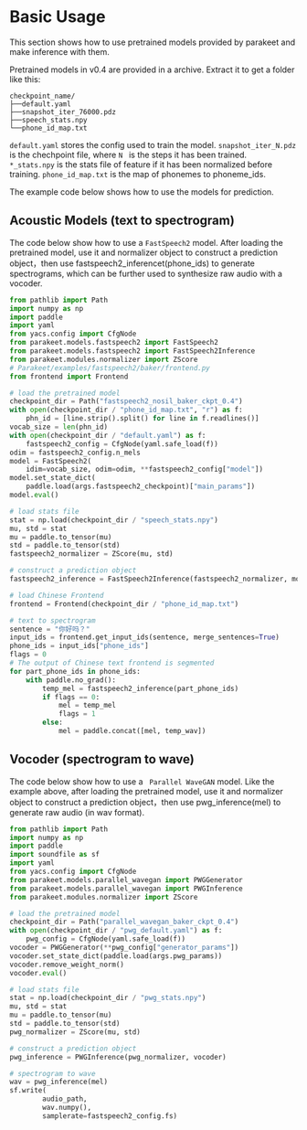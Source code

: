 # Basic Usage
This section shows how to use pretrained models provided by parakeet and make inference with them.

Pretrained models in v0.4 are provided in a archive. Extract it to get a folder like this:
```
checkpoint_name/
├──default.yaml
├──snapshot_iter_76000.pdz
├──speech_stats.npy
└──phone_id_map.txt
```
`default.yaml` stores the config used to train the model.
`snapshot_iter_N.pdz` is the chechpoint file, where `N ` is the steps it has been trained.  
`*_stats.npy` is the stats file of feature if  it has been normalized before training.
`phone_id_map.txt` is the map of  phonemes to phoneme_ids.

The example code below shows how to use the models for prediction.
## Acoustic Models (text to spectrogram)
The code below show how to use a `FastSpeech2` model.  After loading the pretrained model, use it and normalizer object to construct a prediction object，then use fastspeech2_inferencet(phone_ids) to generate spectrograms, which can be further used to synthesize raw audio with a vocoder.

```python
from pathlib import Path
import numpy as np
import paddle
import yaml
from yacs.config import CfgNode
from parakeet.models.fastspeech2 import FastSpeech2
from parakeet.models.fastspeech2 import FastSpeech2Inference
from parakeet.modules.normalizer import ZScore
# Parakeet/examples/fastspeech2/baker/frontend.py
from frontend import Frontend

# load the pretrained model
checkpoint_dir = Path("fastspeech2_nosil_baker_ckpt_0.4")
with open(checkpoint_dir / "phone_id_map.txt", "r") as f:
    phn_id = [line.strip().split() for line in f.readlines()]
vocab_size = len(phn_id)
with open(checkpoint_dir / "default.yaml") as f:
    fastspeech2_config = CfgNode(yaml.safe_load(f))
odim = fastspeech2_config.n_mels
model = FastSpeech2(
    idim=vocab_size, odim=odim, **fastspeech2_config["model"])
model.set_state_dict(
    paddle.load(args.fastspeech2_checkpoint)["main_params"])
model.eval()

# load stats file
stat = np.load(checkpoint_dir / "speech_stats.npy")
mu, std = stat
mu = paddle.to_tensor(mu)
std = paddle.to_tensor(std)
fastspeech2_normalizer = ZScore(mu, std)

# construct a prediction object
fastspeech2_inference = FastSpeech2Inference(fastspeech2_normalizer, model)

# load Chinese Frontend
frontend = Frontend(checkpoint_dir / "phone_id_map.txt")

# text to spectrogram
sentence = "你好吗？"
input_ids = frontend.get_input_ids(sentence, merge_sentences=True)
phone_ids = input_ids["phone_ids"]
flags = 0
# The output of Chinese text frontend is segmented
for part_phone_ids in phone_ids:
    with paddle.no_grad():
        temp_mel = fastspeech2_inference(part_phone_ids)
        if flags == 0:
            mel = temp_mel
            flags = 1
        else:
            mel = paddle.concat([mel, temp_wav])
```

## Vocoder (spectrogram to wave)
The code below show how to use a  ` Parallel WaveGAN` model. Like the example above, after loading the pretrained model, use it and normalizer object to construct a prediction object，then use pwg_inference(mel) to generate  raw audio (in wav format).

```python
from pathlib import Path
import numpy as np
import paddle
import soundfile as sf
import yaml
from yacs.config import CfgNode
from parakeet.models.parallel_wavegan import PWGGenerator
from parakeet.models.parallel_wavegan import PWGInference
from parakeet.modules.normalizer import ZScore

# load the pretrained model
checkpoint_dir = Path("parallel_wavegan_baker_ckpt_0.4")
with open(checkpoint_dir / "pwg_default.yaml") as f:
    pwg_config = CfgNode(yaml.safe_load(f))
vocoder = PWGGenerator(**pwg_config["generator_params"])
vocoder.set_state_dict(paddle.load(args.pwg_params))
vocoder.remove_weight_norm()
vocoder.eval()

# load stats file
stat = np.load(checkpoint_dir / "pwg_stats.npy")
mu, std = stat
mu = paddle.to_tensor(mu)
std = paddle.to_tensor(std)
pwg_normalizer = ZScore(mu, std)

# construct a prediction object
pwg_inference = PWGInference(pwg_normalizer, vocoder)

# spectrogram to wave
wav = pwg_inference(mel)
sf.write(
        audio_path,
        wav.numpy(),
        samplerate=fastspeech2_config.fs)
```
